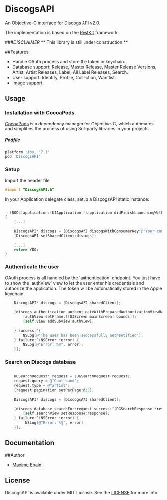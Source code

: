 # DiscogsAPI

An Objective-C interface for [Discogs API v2.0](http://www.discogs.com/developers/).

The implementation is based on the [RestKit](http://restkit.org/) framework.

###_DISCLAIMER_
** This library is still under construction.**

##Features
- Handle OAuth process and store the token in keychain.
- Database support: Release, Master Release, Master Release Versions, Artist, Artist Releases, Label, All Label Releases, Search.
- User support: Identify, Profile, Collection, Wantlist.
- Image support.

## Usage


### Installation with CocoaPods

[CocoaPods](http://cocoapods.org) is a dependency manager for Objective-C, which automates and simplifies the process of using 3rd-party libraries in your projects.

##### Podfile

```ruby
platform :ios, '7.1'
pod 'DiscogsAPI'
```

### Setup
Import the header file

```objective-c
#import "DiscogsAPI.h"
```

In your Application delegate class, setup a DiscogsAPI static instance:
```objective-c

- (BOOL)application:(UIApplication *)application didFinishLaunchingWithOptions:(NSDictionary *)launchOptions
{
	[...]
    
    DiscogsAPI* discogs = [DiscogsAPI discogsWithConsumerKey:@"Your consumer key" consumerSecret:@"Your consumer secret"];
    [DiscogsAPI setSharedClient:discogs];
    
    [...]
    return YES;
}
```
### Authenticate the user

OAuth process is all handled by the 'authentication' endpoint. You just have to show the 'authView' view to let the user enter his credentials and authorize the application. The token will be automatically stored in the Apple keychain.

```objective-c
	DiscogsAPI* discogs = [DiscogsAPI sharedClient];
    
    [discogs.authentication authenticateWithPreparedAuthorizationViewHandler:^(UIView *authView) {
        [authView setFrame:[[UIScreen mainScreen] bounds]];
        [self.view addSubview:authView];
        
    } success:^{
        NSLog(@"The user has been successfully authentified");
    } failure:^(NSError *error) {
    	NSLog(@"Error: %@", error);
    }];
```

### Search on Discogs database

```objective-c

	DGSearchRequest* request = [DGSearchRequest request];
    request.query = @"Cool band";
    request.type = @"artist";
    [request.pagination setPerPage:@25];
    
	DiscogsAPI* discogs = [DiscogsAPI sharedClient];
    
    [discogs.database searchFor:request success:^(DGSearchResponse *response) {
        [self.searchView setResponse:response];
    } failure:^(NSError *error) {
         NSLog(@"Error: %@", error);
    }];
```

## Documentation

##Author

- [Maxime Epain](https://github.com/maxep)

## License

DiscogsAPI is available under MIT License. See the [LICENSE](LICENSE) for more info.
